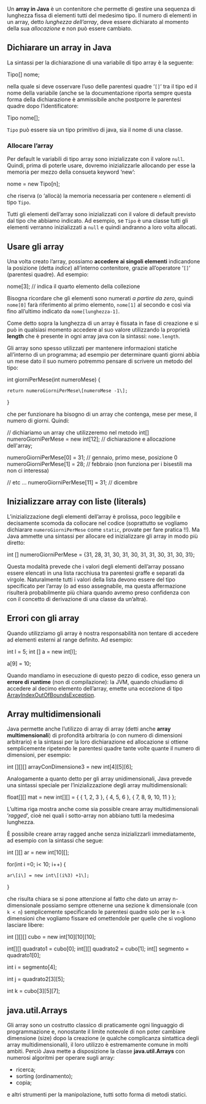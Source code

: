 Un **array in Java** è un contenitore che permette di gestire una sequenza di lunghezza fissa di elementi tutti del medesimo tipo. Il numero di elementi in un array, detto _lunghezza dell’array_, deve essere dichiarato al momento della sua _allocazione_ e non può essere cambiato.

Dichiarare un array in Java
---------------------------

La sintassi per la dichiarazione di una variabile di tipo array è la seguente:

Tipo\[\] nome;

nella quale si deve osservare l’uso delle parentesi quadre ‘`[]`‘ tra il tipo ed il nome della variabile (anche se la documentazione riporta sempre questa forma della dichiarazione è ammissibile anche postporre le parentesi quadre dopo l’identificatore:

Tipo nome\[\];

`Tipo` può essere sia un tipo primitivo di java, sia il nome di una classe.

### Allocare l’array

Per default le variabili di tipo array sono inizializzate con il valore `null`. Quindi, prima di poterle usare, dovremo inizializzarle allocando per esse la memoria per mezzo della consueta keyword ‘new’:

nome = new Tipo\[n\];

che riserva (o ‘allocà) la memoria necessaria per contenere `n` elementi di tipo `Tipo`.

Tutti gli elementi dell’array sono inizializzati con il valore di default previsto dal tipo che abbiamo indicato. Ad esempio, se `Tipo` è una classe tutti gli elementi verranno inizializzati a `null` e quindi andranno a loro volta allocati.

Usare gli array
---------------

Una volta creato l’array, possiamo **accedere ai singoli elementi** indicandone la posizione (detta _indice_) all’interno contenitore, grazie all’operatore ‘`[]`‘ (parentesi quadre). Ad esempio:

nome\[3\]; // indica il quarto elemento della collezione

Bisogna ricordare che gli elementi sono numerati _a partire da zero_, quindi `nome[0]` farà riferimento al primo elemento, `nome[1]` al secondo e così via fino all’ultimo indicato da `nome[lunghezza-1]`.

Come detto sopra la lunghezza di un array è fissata in fase di creazione e si può in qualsiasi momento accedere al suo valore utilizzando la proprietà **length** che è presente in ogni array java con la sintassi: `nome.length`.

Gli array sono spesso utilizzati per mantenere informazioni statiche all’interno di un programma; ad esempio per determinare quanti giorni abbia un mese dato il suo numero potremmo pensare di scrivere un metodo del tipo:

int giorniPerMese(int numeroMese) {

    return numeroGiorniPerMese\[numeroMese -1\]; 
}

che per funzionare ha bisogno di un array che contenga, mese per mese, il numero di giorni. Quindi:

// dichiariamo un array che utilizzeremo nel metodo
int\[\] numeroGiorniPerMese = new int\[12\];  // dichiarazione e allocazione dell'array;

numeroGiorniPerMese\[0\] = 31; // gennaio, primo mese, posizione 0
numeroGiorniPerMese\[1\] = 28; // febbraio (non funziona per i bisestili ma non ci interessa)

// etc ...
numeroGiorniPerMese\[11\] = 31; // dicembre

Inizializzare array con liste (literals)
----------------------------------------

L’inizializzazione degli elementi dell’array è prolissa, poco leggibile e decisamente scomoda da collocare nel codice (soprattutto se vogliamo dichiarare `numeroGiorniPerMese` come `static`, provate per fare pratica !!). Ma Java ammette una sintassi per allocare ed inizializzare gli array in modo più diretto:

int \[\] numeroGiorniPerMese = {31, 28, 31, 30, 31, 30, 31, 31, 30, 31, 30, 31};

Questa modalità prevede che i valori degli elementi dell’array possano essere elencati in una lista racchiusa tra parentesi graffe e separati da virgole. Naturalmente tutti i valori della lista devono essere del tipo specificato per l’array (o ad esso assegnabile, ma questa affermazione risulterà probabilmente più chiara quando avremo preso confidenza con con il concetto di derivazione di una classe da un’altra).

Errori con gli array
--------------------

Quando utilizziamo gli array è nostra responsabilità non tentare di accedere ad elementi esterni al range definito. Ad esempio:

int l = 5;
int \[\] a = new int\[l\];

a\[9\] = 10;

Quando mandiamo in esecuzione di questo pezzo di codice, esso genera un **errore di runtime** (non di compilazione): la JVM, quando chiudiamo di accedere al decimo elemento dell’array, emette una eccezione di tipo [ArrayIndexOutOfBoundsException](http://docs.oracle.com/javase/6/docs/api/java/lang/ArrayIndexOutOfBoundsException.html%20).

Array multidimensionali
-----------------------

Java permette anche l’utilizzo di array di array (detti anche **array multimensionali**) di profondità arbitraria (o con numero di dimensioni arbitrario) e la sintassi per la loro dichiarazione ed allocazione si ottiene semplicemente ripetendo le parentesi quadre tante volte quante il numero di dimensioni, per esempio:

int \[\]\[\]\[\] arrayConDimensione3 = new int\[4\]\[5\]\[6\];

Analogamente a quanto detto per gli array unidimensionali, Java prevede una sintassi speciale per l’inizializzazione degli array multidimensionali:

float\[\]\[\] mat = new int\[\]\[\] = { 
			{ 1, 2, 3 }, 
			{ 4, 5, 6 },
			{ 7, 8, 9, 10, 11 }
		  };

L’ultima riga mostra anche come sia possible creare array multidimensionali ‘_ragged_‘, cioè nei quali i sotto-array non abbiano tutti la medesima lunghezza.

È possibile creare array ragged anche senza inizializzarli immediatamente, ad esempio con la sintassi che segue:

int \[\]\[\] ar = new int\[10\]\[\];

for(int i =0; i< 10; i++) {

	ar\[i\] = new int\[(i%3) +1\];

}

che risulta chiara se si pone attenzione al fatto che dato un array n-dimensionale possiamo sempre ottenerne una sezione k dimensionale (con `k < n`) semplicemente specificando le parentesi quadre solo per le `n-k` dimensioni che vogliamo fissare ed omettendole per quelle che si vogliono lasciare libere:

int \[\]\[\]\[\] cubo = new int\[10\]\[10\]\[10\];

int\[\]\[\] quadrato1 = cubo\[0\];
int\[\]\[\] quadrato2 = cubo\[1\];
int\[\] segmento = quadrato1\[0\];

int i = segmento\[4\];

int j = quadrato2\[3\]\[5\];

int k = cubo\[3\]\[5\]\[7\];

java.util.Arrays
----------------

Gli array sono un costrutto classico di praticamente ogni linguaggio di programmazione e, nonostante il limite notevole di non poter cambiare dimensione (size) dopo la creazione (e qualche complicanza sintattica degli array multidimensionali), il loro utilizzo è estremamente comune in molti ambiti. Perciò Java mette a disposizione la classe **java.util.Arrays** con numerosi algoritmi per operare sugli array:

*   ricerca;
*   sorting (ordinamento);
*   copia;

e altri strumenti per la manipolazione, tutti sotto forma di metodi statici.